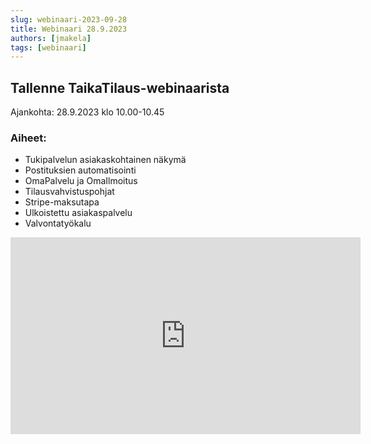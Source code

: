 ```yaml
---
slug: webinaari-2023-09-28
title: Webinaari 28.9.2023
authors: [jmakela]
tags: [webinaari]
---
```

## Tallenne TaikaTilaus-webinaarista 
Ajankohta: 28.9.2023 klo 10.00-10.45

### Aiheet:
- Tukipalvelun asiakaskohtainen näkymä
- Postituksien automatisointi
- OmaPalvelu ja OmaIlmoitus
- Tilausvahvistuspohjat
- Stripe-maksutapa
- Ulkoistettu asiakaspalvelu
- Valvontatyökalu

<div class="ratio ratio-16x9">
                    <iframe width="560" height="315" src="https://www.youtube.com/embed/Q0QdlYo4vlo"
                        title="YouTube video player" frameborder="0"
                        allow="accelerometer; autoplay; clipboard-write; encrypted-media; gyroscope; picture-in-picture; web-share"
                        allowfullscreen></iframe>
                </div>

